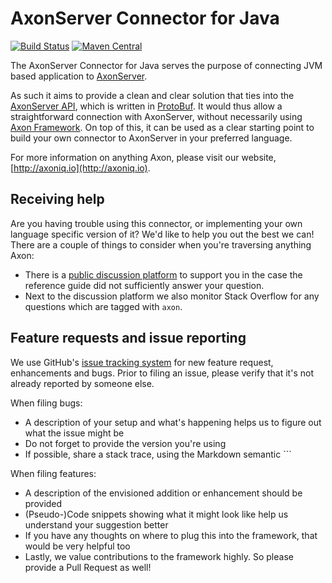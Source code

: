 # AxonServer Connector for Java 
[![Build Status](https://api.travis-ci.org/AxonIQ/axonserver-connector-java.svg?branch=master)](https://travis-ci.org/github/AxonIQ/axonserver-connector-java)
[![Maven Central](https://maven-badges.herokuapp.com/maven-central/io.axoniq/axonserver-connector-java/badge.svg)](https://maven-badges.herokuapp.com/maven-central/io.axoniq/axonserver-connector-java)

The AxonServer Connector for Java serves the purpose of connecting JVM based application to [AxonServer](https://axoniq.io/product-overview/axon-server).

As such it aims to provide a clean and clear solution that ties into the [AxonServer API](https://github.com/AxonIQ/axon-server-api), which is written in [ProtoBuf](https://developers.google.com/protocol-buffers).
It would thus allow a straightforward connection with AxonServer, without necessarily using [Axon Framework](https://github.com/AxonFramework/AxonFramework).
On top of this, it can be used as a clear starting point to build your own connector to AxonServer in your preferred language. 
  
For more information on anything Axon, please visit our website, [http://axoniq.io](http://axoniq.io).

## Receiving help

Are you having trouble using this connector, or implementing your own language specific version of it? 
We'd like to help you out the best we can!
There are a couple of things to consider when you're traversing anything Axon:

* There is a [public discussion platform](https://discuss.axoniq.io/) to support you in the case 
 the reference guide did not sufficiently answer your question.
* Next to the discussion platform we also monitor Stack Overflow for any questions which are tagged with `axon`.

## Feature requests and issue reporting

We use GitHub's [issue tracking system](https://github.com/AxonIQ/axonserver-connector-java/issues) for new feature request, enhancements and bugs. 
Prior to filing an issue, please verify that it's not already reported by someone else.

When filing bugs:
* A description of your setup and what's happening helps us to figure out what the issue might be
* Do not forget to provide the version you're using
* If possible, share a stack trace, using the Markdown semantic ```

When filing features:
* A description of the envisioned addition or enhancement should be provided
* (Pseudo-)Code snippets showing what it might look like help us understand your suggestion better 
* If you have any thoughts on where to plug this into the framework, that would be very helpful too
* Lastly, we value contributions to the framework highly. So please provide a Pull Request as well!
 
